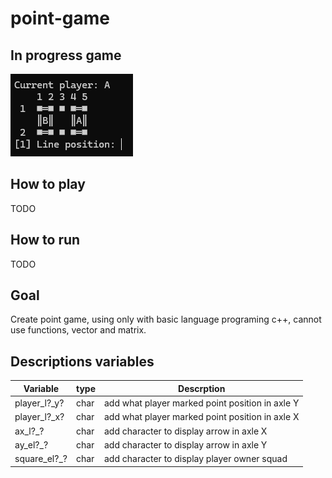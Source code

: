 # point-game

## In progress game

![](doc/game_v1.png)

## How to play
TODO

## How to run
TODO

## Goal
Create point game, using only with basic language programing c++, cannot use functions, vector and matrix.

## Descriptions variables

| Variable     | type | Descrption                                       |
|--------------|------|--------------------------------------------------|
| player_l?_y? | char | add what player marked point position in axle Y  |
| player_l?_x? | char | add what player marked point position in axle X  |
| ax_l?_?      | char | add character to display arrow in axle X         |
| ay_el?_?     | char | add character to display arrow in axle Y         |
| square_el?_? | char | add character to display player owner squad      |
